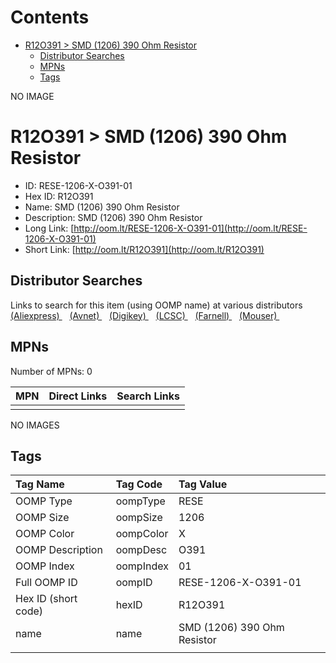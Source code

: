 



Contents
========

* [R12O391 > SMD (1206) 390 Ohm Resistor](#r12o391--smd-1206-390-ohm-resistor)
	* [Distributor Searches](#distributor-searches)
	* [MPNs](#mpns)
	* [Tags](#tags)
  
NO IMAGE  
# R12O391 > SMD (1206) 390 Ohm Resistor

- ID: RESE-1206-X-O391-01
- Hex ID: R12O391
- Name: SMD (1206) 390 Ohm Resistor
- Description: SMD (1206) 390 Ohm Resistor
- Long Link: [http://oom.lt/RESE-1206-X-O391-01](http://oom.lt/RESE-1206-X-O391-01)
- Short Link: [http://oom.lt/R12O391](http://oom.lt/R12O391)

## Distributor Searches
  
Links to search for this item (using OOMP name) at various distributors  
[(Aliexpress) ](https://www.aliexpress.com/wholesale?SearchText=1117SMD+1206+390+Ohm+Resistor)&nbsp;&nbsp;&nbsp;[(Avnet) ](https://www.avnet.com/shop/us/search/SMD+1206+390+Ohm+Resistor)&nbsp;&nbsp;&nbsp;[(Digikey) ](https://www.digikey.co.uk/en/products/result?s=SMD+1206+390+Ohm+Resistor)&nbsp;&nbsp;&nbsp;[(LCSC) ](https://www.lcsc.com/search?q=SMD+1206+390+Ohm+Resistor)&nbsp;&nbsp;&nbsp;[(Farnell) ](https://uk.farnell.com/search?st=SMD+1206+390+Ohm+Resistor)&nbsp;&nbsp;&nbsp;[(Mouser) ](https://www.mouser.com/c/?q=SMD+1206+390+Ohm+Resistor)&nbsp;&nbsp;&nbsp;
## MPNs
  
Number of MPNs: 0  

|MPN|Direct Links|Search Links|
| :--- | :--- | :--- |
||||
  
NO IMAGES  
## Tags
  

|Tag Name|Tag Code|Tag Value|
| :--- | :--- | :--- |
|OOMP Type|oompType|RESE|
|OOMP Size|oompSize|1206|
|OOMP Color|oompColor|X|
|OOMP Description|oompDesc|O391|
|OOMP Index|oompIndex|01|
|Full OOMP ID|oompID|RESE-1206-X-O391-01|
|Hex ID (short code)|hexID|R12O391|
|name|name|SMD (1206) 390 Ohm Resistor|
||||
